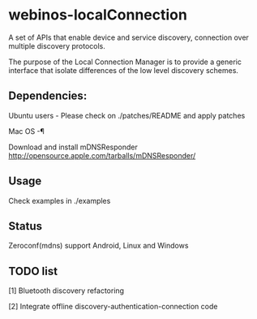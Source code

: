 webinos-localConnection
=======================

A set of APIs that enable device and service discovery, connection over multiple discovery protocols.

The purpose of the Local Connection Manager is to provide a generic interface that isolate differences of 
the low level discovery schemes. 

## Dependencies:

Ubuntu users -
Please check on ./patches/README and apply patches

Mac OS -¶

Download and install mDNSResponder
http://opensource.apple.com/tarballs/mDNSResponder/

## Usage

Check examples in ./examples 

## Status

Zeroconf(mdns) support Android, Linux and Windows

## TODO list 
[1] Bluetooth discovery refactoring

[2] Integrate offline discovery-authentication-connection code  

